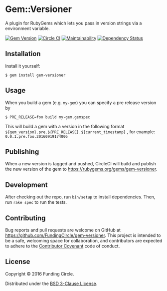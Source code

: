 # Gem::Versioner

A plugin for RubyGems which lets you pass in version strings via a environment variable.

[![Gem Version](https://badge.fury.io/rb/gem-versioner.svg)](https://badge.fury.io/rb/gem-versioner)
[![Circle CI](https://circleci.com/gh/FundingCircle/gem-versioner/tree/master.svg?style=shield)](https://circleci.com/gh/FundingCircle/gem-versioner/tree/master)
[![Maintainability](https://api.codeclimate.com/v1/badges/94f24a962f337d7f77df/maintainability)](https://codeclimate.com/github/FundingCircle/gem-versioner/maintainability)
[![Dependency Status](https://gemnasium.com/badges/github.com/FundingCircle/gem-versioner.svg)](https://gemnasium.com/github.com/FundingCircle/gem-versioner)

## Installation

Install it yourself:

    $ gem install gem-versioner

## Usage

When you build a gem (e.g. `my-gem`) you can specify a pre release version by

    $ PRE_RELEASE=foo build my-gem.gemspec
    
This will build a gem with a version in the following format `${gem_version}.pre.${PRE_RELEASE}.${current_timestamp}` , for example: `0.0.1.pre.foo.20160919174006`

## Publishing

When a new version is tagged and pushed, CircleCI will build and publish the new version of the gem to https://rubygems.org/gems/gem-versioner.

## Development

After checking out the repo, run `bin/setup` to install dependencies. Then, run `rake spec` to run the tests.

## Contributing

Bug reports and pull requests are welcome on GitHub at https://github.com/FundingCircle/gem-versioner. This project is intended to be a safe, welcoming space for collaboration, and contributors are expected to adhere to the [Contributor Covenant](http://contributor-covenant.org) code of conduct.


## License

Copyright © 2016 Funding Circle.

Distributed under the [BSD 3-Clause License](https://opensource.org/licenses/BSD-3-Clause).
